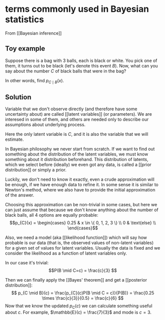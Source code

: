 # terms commonly used in Bayesian statistics

From [[Bayesian inference]]

## Toy example

Suppose there is a bag with 3 balls, each is black or white. You pick one of them, it turns out to be black (let's denote this event $B$). Now, what can you say about the number $C$ of black balls that were in the bag?

In other words, find $p_{C \mid B}(x)$.

## Solution

Variable that we don't observe directly (and therefore have some uncertainty about) are called [[latent variables]] (or parameters). We are interesed in some of them, and others are needed only to describe our assumptions about underlying process.

Here the only latent variable is $C$, and it is also the variable that we will estimate.


In Bayesian philosophy we never start from scratch. If we want to find out something about the distribution of the latent variables, we must know something about it distribution beforehand. This distribution of latents, which we select before (ideally) we even got any data, is called a [[prior distribution]] or simply a prior.

Luckily, we don't need to know it exactly, even a crude approximation will be enough, if we have enough data to refine it. In some sense it is similar to Newton's method, where we also have to provide the initial approximation of the answer.

Choosing this approximation can be non-trivial in some cases, but here we can just assume that because we don't know anything about the number of black balls, all 4 options are equally probable:
$$p_{C}(x) = \begin{cases}
0.25 & x \in \{ 0, 1, 2, 3 \} \\
0 & \text{else}  \\
\end{cases}$$


Also, we need a model (aka [[likelihood function]]) which will say how probable is our data (that is, the observed values of non-latent variables) for a given set of values for latent variables. Usually the data is fixed and we consider the likelihood as a function of latent variables only.

In our case it's trivial:
$$P(B \mid C=c) = \frac{c}{3} $$

Then we can finally apply the [[Bayes' theorem]] and get a [[posterior distribution]]:
$$ p_{C \mid B}(c) = \frac{p_{C}(c)P(B \mid C = c)}{P(B)} = \frac{0.25 \times \frac{c}{3}}{0.5} = \frac{c}{6} $$
Now that we know the updated $p_{C}(c)$ we can calculate something useful about $c$.
For example, $\mathbb{E}(c) = \frac{7}{3}$ and mode is $c = 3$. 